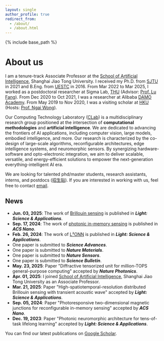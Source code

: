 ```yaml
---
layout: single
author_profile: true
redirect_from:
  - /about/
  - /about.html
---
```


{% include base_path %}

# About us

I am a tenure-track Associate Professor at the [School of Artificial Intelligence](https://soai.sjtu.edu.cn/cn/facultydetails/zzjs/chengyuan), Shanghai Jiao Tong University. I received my Ph.D. from [SJTU](https://dmne.sjtu.edu.cn/dmne/) in 2021 and B.Eng. from [UESTC](https://www.ese.uestc.edu.cn/) in 2016. From Mar 2022 to Mar 2025, I worked as a postdoctoral researcher at Sigma Lab, [THU](https://www.ee.tsinghua.edu.cn/) (Advisor: [Prof. Lu Fang](https://www.luvision.net/)). From Dec 2020 to Oct 2021, I was a researcher at Alibaba [DAMO Academy](https://damo.alibaba.com/). From May 2019 to Nov 2020, I was a visiting scholar at [HKU](https://www.eee.hku.hk/) (Hosts: [Prof. Ngai Wong](https://www.eee.hku.hk/~nwong/)).

Our Computing Technology Laboratory ([CLab](/people/)) is a multidisciplinary research group positioned at the intersection of **computational methodologies** and **artificial intelligence**. We are dedicated to advancing the frontiers of AI applications, including computer vision, large models, embodied intelligence, and more. Our research is characterized by the co-design of large-scale algorithms, reconfigurable architectures, edge intelligence systems, and neuromorphic sensors. By synergizing hardware-software and opto-electronic integration, we aim to deliver scalable, versatile, and energy-efficient solutions to empower the next-generation everything-intelligent AI era.

We are looking for talented phd/master students, research assistants, interns, and postdocs ([招生贴](/position/)). If you are interested in working with us, feel free to contact [email](mailto:cyuan328@sjtu.edu.cn).

## News

- **Jun. 03, 2025**: The work of [Brillouin sensing](https://www.nature.com/articles/s41377-025-01848-4) is published in ***Light: Science & Applications***.
- **Sep. 17, 2024**: The work of [photonic in-memory sensing](https://pubs.acs.org/doi/abs/10.1021/acsnano.4c09735) is published in ***ACS Nano***.
- **Feb. 26, 2024**: The work of [L²ONN](https://www.nature.com/articles/s41377-024-01395-4) is published in ***Light: Science & Applications***.
- One paper is submitted to ***Science Advances***.
- One paper is submitted to ***Nature Materials***.
- One paper is submitted to ***Nature Sensors***.
- One paper is submitted to ***Science Bulletin***.
- **May. 23, 2025**: Paper "Diffractive tensorized unit for million-TOPS general-purpose computing" accepted by ***Nature Photonics***.
- **Apr. 01, 2025**: I joined [School of Artificial Intelligence](https://soai.sjtu.edu.cn/cn/facultydetails/zzjs/chengyuan), Shanghai Jiao Tong University as an Associate Professor.
- **Mar. 21, 2025**: Paper "High-spatiotemporal-resolution distributed Brillouin sensing with transient acoustic wave" accepted by ***Light: Science & Applications***.
- **Sep. 05, 2024**: Paper "Photoresponsive two-dimensional magnetic junctions for reconfigurable in-memory sensing" accepted by ***ACS Nano***.
- **Dec. 19, 2023**: Paper "Photonic neuromorphic architecture for tens-of-task lifelong learning" accepted by ***Light: Science & Applications***.

You can find our latest publications on [Google Scholar](https://scholar.google.com/citations?user=XJLW5xMAAAAJ&hl=zh-CN). 
